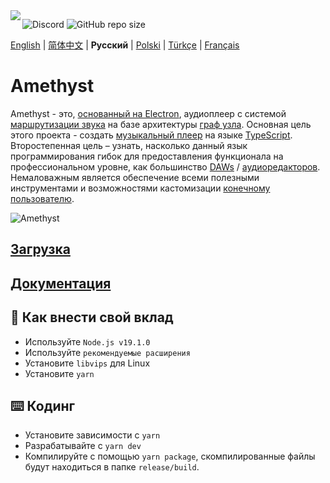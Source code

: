 <img align="left" src="https://media.discordapp.net/attachments/667464431562653706/1025732056124235826/icon.png?width=128&height=128">

![Discord](https://img.shields.io/discord/385387666415550474?label=Discord&logo=discord&style=flat)
![GitHub repo size](https://img.shields.io/github/repo-size/geoxor/amethyst?label=Size)

[English](./README.md) | [简体中文](./README-zh.md) | **Русский** | [Polski](./README-pl.md) | [Türkçe](./README-tr.md) | [Français](./README-fr.md)

# Amethyst
Amethyst - это, [основанный на Electron](https://electronjs.org/), аудиоплеер с системой [маршрутизации звука](https://en.wikipedia.org/wiki/Audio_signal_flow) на базе архитектуры [граф узла](https://en.wikipedia.org/wiki/Node_graph_architecture). Основная цель этого проекта - создать [музыкальный плеер](https://ru.wikipedia.org/wiki/Медиапроигрыватель) на языке [TypeScript](https://www.typescriptlang.org/). Второстепенная цель – узнать, насколько данный язык программирования гибок для предоставления функционала на профессиональном уровне, как большинство [DAWs](https://ru.wikipedia.org/wiki/Цифровая_звуковая_рабочая_станция) / [аудиоредакторов](https://ru.wikipedia.org/wiki/Аудиоредактор). Немаловажным является обеспечение всеми полезными инструментами и возможностями кастомизации [конечному пользователю](https://ru.wikipedia.org/wiki/Конечный_покупатель).

![Amethyst](https://cdn.discordapp.com/attachments/667464431562653706/1185332870064128020/image.png?ex=658f3a42&is=657cc542&hm=17279c55c3a1bb9b1e1d188a01d065a8afdebb35b2ec70402b62ee9bb454aecc&)
## [Загрузка](https://amethyst.pages.dev/ru/installation/package_managers.html)
## [Документация](https://amethyst.pages.dev/ru/introduction.html)


## 📝 Как внести свой вклад
- Используйте `Node.js v19.1.0`
- Используйте `рекомендуемые расширения`
- Установите `libvips` для Linux
- Установите `yarn`

## ⌨️ Кодинг
- Установите зависимости с `yarn`
- Разрабатывайте с `yarn dev`
- Компилируйте с помощью `yarn package`, скомпилированные файлы будут находиться в папке `release/build`.

